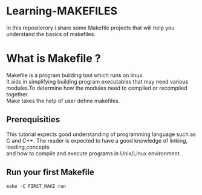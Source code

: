 # Learning-MAKEFILES
In this repositerory i share some Makefile projects  that will help you understand the basics of makefiles.

# What is Makefile ?
Makefile is a program building tool which runs on linux.\
It aids in simplifying building program executables that may need various modules.To determine how the modules need to compiled or recompiled together.\
Make takes the help of user define makefiles.

## Prerequisities 

This tutorial expects good understanding of programming language such as C and C++. The reader is expected to have a good knowledge of linking, loading,concepts\
and how to compile and execute programs in Unix/Linux environment.

## Run your first Makefile 
```
make -C FIRST_MAKE run 
```
